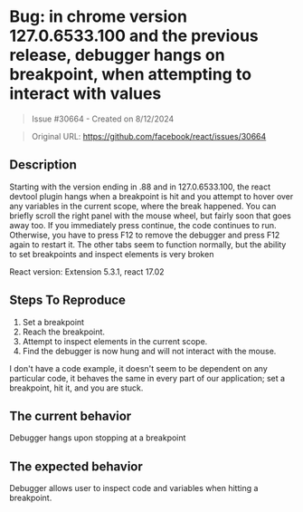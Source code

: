 # Bug: in chrome version  127.0.6533.100 and the previous release, debugger hangs on breakpoint, when attempting to interact with values

> Issue #30664 - Created on 8/12/2024

> Original URL: https://github.com/facebook/react/issues/30664

## Description

Starting with the version ending in .88 and in  127.0.6533.100, the react devtool plugin hangs when a breakpoint is hit and you attempt to hover over any variables in the current scope, where the break happened.   You can briefly scroll the right panel with the mouse wheel, but fairly soon that goes away too.  If you immediately press continue, the code continues to run.  Otherwise, you have to press F12 to remove the debugger and press F12 again to restart it.  The other tabs seem to function normally, but the ability to set breakpoints and inspect elements is very broken


React version:
Extension 5.3.1, react 17.02

## Steps To Reproduce

1. Set a breakpoint
2. Reach the breakpoint.
3. Attempt to inspect elements  in the current scope.
4. Find the debugger is now hung and will not interact with the mouse.

I don't have a code example, it doesn't seem to be dependent on any particular code, it behaves the same in every part of our application; set a breakpoint, hit it, and you are stuck.


## The current behavior
Debugger hangs upon stopping at a breakpoint

## The expected behavior
Debugger allows user to inspect code and variables when hitting a breakpoint.
